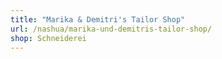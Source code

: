 ```yaml
---
title: "Marika & Demitri's Tailor Shop"
url: /nashua/marika-und-demitris-tailor-shop/
shop: Schneiderei
---
```


